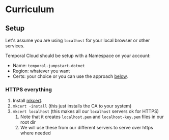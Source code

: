 # Curriculum

## Setup

Let's assume you are using `localhost` for your local browser or other services.

Temporal Cloud should be setup with a Namespace on your account:
- Name: `temporal-jumpstart-dotnet`
- Region: whatever you want
- Certs: your choice or you can use the approach [below](#https-everything).

### HTTPS everything

1. Install [mkcert](https://github.com/FiloSottile/mkcert).
1. `mkcert -install` (this just installs the CA to your system)
1. `mkcert localhost` (this makes all our `localhost` servers ok for HTTPS)
    1. Note that it creates `localhost.pem` and `localhost-key.pem` files in our root dir
    2. We will use these from our different servers to serve over https where needed

